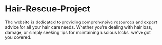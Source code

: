 # Hair-Rescue-Project
The website is dedicated to providing comprehensive resources and expert advice for all your hair care needs. Whether you're dealing with hair loss, damage, or simply seeking tips for maintaining luscious locks, we've got you covered.
